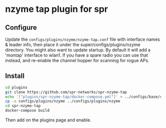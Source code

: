 # nzyme tap plugin for spr


## Configure 

Update the `configs/plugins/nzyme/nzyme-tap.conf` file with interface names & leader info, then place it under the super/configs/plugins/nzyme directory.
You might also want to update startup. By default it will add a 'montap' interface to wlan1. If you have a spare radio you can use that instead,
and re-enable the channel hopper for scanning for rogue APs. 

## Install

```bash
cd plugins
git clone https://github.com/spr-networks/spr-nzyme-tap
echo '["plugins/spr-nzyme-tap/docker-compose.yml"]' > ../configs/base/custom_compose_paths.json
cp -a configs/plugins/nzyme ../configs/plugins/nzyme
cd spr-nzyme-tap
docker-compose build
```

Then add on the plugins page and enable. 
